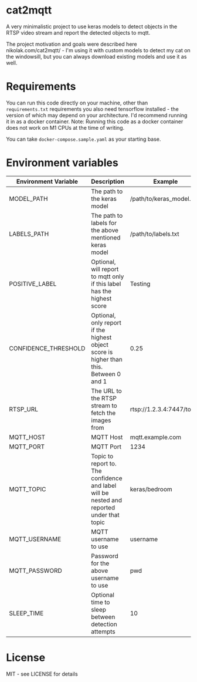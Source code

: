 # cat2mqtt

A very minimalistic project to use keras models to detect objects in the RTSP video stream and report the detected objects to mqtt.

The project motivation and goals were described here nikolak.com/cat2mqtt/ - I'm using it with custom models to detect my cat on the windowsill, but you can
always download existing models and use it as well.

# Requirements

You can run this code directly on your machine, other than `requirements.txt` requirements you also need tensorflow installed - the
version of which may depend on your architecture. I'd recommend running it in as a docker container. 
Note: Running this code as a docker container does not work on M1 CPUs at the time of writing.

You can take `docker-compose.sample.yaml` as your starting base.

# Environment variables


| Environment Variable | Description                                                                               | Example                   | Default        |
|----------------------|-------------------------------------------------------------------------------------------|---------------------------|----------------|
| MODEL_PATH           | The path to the keras model                                                               | /path/to/keras_model.h5   | keras_model.h5 |
| LABELS_PATH          | The path to labels for the above mentioned keras model                                    | /path/to/labels.txt       | labels.txt     |
| POSITIVE_LABEL       | Optional, will report to mqtt only if this label has the highest score                    | Testing                   | None           |
| CONFIDENCE_THRESHOLD | Optional, only report if the highest object score is higher than this. Between 0 and 1    | 0.25                      | 0              |
| RTSP_URL             | The URL to the RTSP stream to fetch the images from                                       | rtsp://1.2.3.4:7447/token | None           |
| MQTT_HOST            | MQTT Host                                                                                 | mqtt.example.com          | None           |
| MQTT_PORT            | MQTT Port                                                                                 | 1234                      | 1883           |
| MQTT_TOPIC           | Topic to report to. The confidence and label will be nested and reported under that topic | keras/bedroom             | None           |
| MQTT_USERNAME        | MQTT username to use                                                                      | username                  | None           |
| MQTT_PASSWORD        | Password for the above username to use                                                    | pwd                       | None           |
| SLEEP_TIME           | Optional time to sleep between detection attempts                                         | 10                        | 5              |

# License

MIT - see LICENSE for details